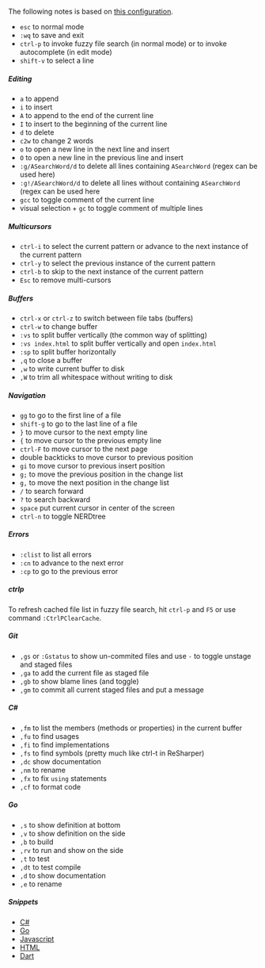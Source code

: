 The following notes is based on [this configuration](https://github.com/alexhokl/.vim/blob/master/vimrc).

- `esc` to normal mode
- `:wq` to save and exit
- `ctrl-p` to invoke fuzzy file search (in normal mode) or to invoke autocomplete (in edit mode)
- `shift-v` to select a line

##### Editing

- `a` to append
- `i` to insert
- `A` to append to the end of the current line
- `I` to insert to the beginning of the current line
- `d` to delete
- `c2w` to change 2 words
- `o` to open a new line in the next line and insert
- `O` to open a new line in the previous line and insert
- `:g/ASearchWord/d` to delete all lines containing `ASearchWord` (regex can be
    used here)
- `:g!/ASearchWord/d` to delete all lines without containing `ASearchWord` (regex can
    be used here
- `gcc` to toggle comment of the current line
- visual selection + `gc` to toggle comment of multiple lines

##### Multicursors

- `ctrl-i` to select the current pattern or advance to the next instance of the
    current pattern
- `ctrl-y` to select the previous instance of the current pattern
- `ctrl-b` to skip to the next instance of the current pattern
- `Esc` to remove multi-cursors

##### Buffers

- `ctrl-x` or `ctrl-z` to switch between file tabs (buffers)
- `ctrl-w` to change buffer
- `:vs` to split buffer vertically (the common way of splitting)
- `:vs index.html` to split buffer vertically and open `index.html`
- `:sp` to split buffer horizontally
- `,q` to close a buffer
- `,w` to write current buffer to disk
- `,W` to trim all whitespace without writing to disk

##### Navigation

- `gg` to go to the first line of a file
- `shift-g` to go to the last line of a file
- `}` to move cursor to the next empty line
- `{` to move cursor to the previous empty line
- `ctrl-F` to move cursor to the next page
- double backticks to move cursor to previous position
- `gi` to move cursor to previous insert position
- `g;` to move the previous position in the change list
- `g,` to move the next position in the change list
- `/` to search forward
- `?` to search backward
- `space` put current cursor in center of the screen
- `ctrl-n` to toggle NERDtree

##### Errors

- `:clist` to list all errors
- `:cn` to advance to the next error
- `:cp` to go to the previous error

##### ctrlp

To refresh cached file list in fuzzy file search, hit `ctrl-p` and `F5` or use
command `:CtrlPClearCache`.


##### Git

- `,gs` or `:Gstatus` to show un-commited files and use `-` to toggle unstage and staged
    files
- `,ga` to add the current file as staged file
- `,gb` to show blame lines (and toggle)
- `,gm` to commit all current staged files and put a message

##### C#

- `,fm` to list the members (methods or properties) in the current buffer
- `,fu` to find usages
- `,fi` to find implementations
- `,fs` to find symbols (pretty much like ctrl-t in ReSharper)
- `,dc` show documentation
- `,nm` to rename
- `,fx` to fix `using` statements
- `,cf` to format code

##### Go

- `,s` to show definition at bottom
- `,v` to show definition on the side
- `,b` to build
- `,rv` to run and show on the side
- `,t` to test
- `,dt` to test compile
- `,d` to show documentation
- `,e` to rename

##### Snippets

- [C#](https://github.com/honza/vim-snippets/blob/master/snippets/cs.snippets)
- [Go](https://github.com/honza/vim-snippets/blob/master/snippets/go.snippets)
- [Javascript](https://github.com/honza/vim-snippets/blob/master/snippets/javascript-es6-react.snippets)
- [HTML](https://github.com/honza/vim-snippets/blob/master/snippets/html.snippets)
- [Dart](https://github.com/honza/vim-snippets/blob/master/snippets/dart.snippets)


